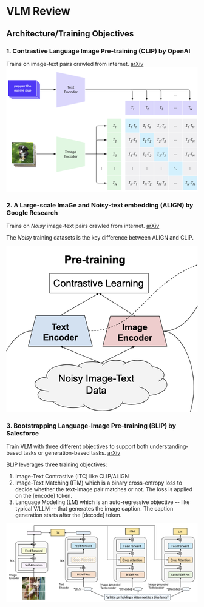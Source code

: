 # VLM Review

## Architecture/Training Objectives

### 1. Contrastive Language Image Pre-training (CLIP) by OpenAI
Trains on image-text pairs crawled from internet. [arXiv](https://arxiv.org/abs/2103.00020)
![](./imgs/clip_openai.png)

### 2. A Large-scale ImaGe and Noisy-text embedding (ALIGN) by Google Research
Trains on _Noisy_ image-text pairs crawled from internet. [arXiv](https://arxiv.org/abs/2102.05918)

The _Noisy_ training datasets is the key difference between ALIGN and CLIP.

![](./imgs/align_google.png)


### 3. Bootstrapping Language-Image Pre-training (BLIP) by Salesforce
Train VLM with three different objectives to support both understanding-based tasks
or generation-based tasks. [arXiv](https://arxiv.org/abs/2201.12086)

BLIP leverages three training objectives:
1. Image-Text Contrastive (ITC) like CLIP/ALIGN
2. Image-Text Matching (ITM) which is a binary cross-entropy loss to decide whether the text-image pair matches or not. The loss is applied on the [encode] token.
3. Language Modeling (LM) which is an auto-regressive objective -- like typical V/LLM -- that generates the image caption. The caption generation starts after the [decode] token.

![](./imgs/blip_salesforce.png)

